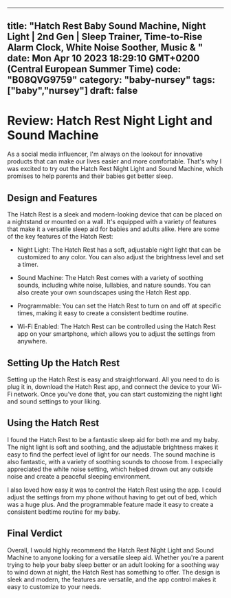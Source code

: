 
---
title: "Hatch Rest Baby Sound Machine, Night Light | 2nd Gen | Sleep Trainer, Time-to-Rise Alarm Clock, White Noise Soother, Music & " 
date: Mon Apr 10 2023 18:29:10 GMT+0200 (Central European Summer Time)
code: "B08QVG9759"
category: "baby-nursey"
tags: ["baby","nursey"] 
draft: false
---
    
# Review: Hatch Rest Night Light and Sound Machine

As a social media influencer, I'm always on the lookout for innovative products that can make our lives easier and more comfortable. That's why I was excited to try out the Hatch Rest Night Light and Sound Machine, which promises to help parents and their babies get better sleep.

## Design and Features

The Hatch Rest is a sleek and modern-looking device that can be placed on a nightstand or mounted on a wall. It's equipped with a variety of features that make it a versatile sleep aid for babies and adults alike. Here are some of the key features of the Hatch Rest:

- Night Light: The Hatch Rest has a soft, adjustable night light that can be customized to any color. You can also adjust the brightness level and set a timer.

- Sound Machine: The Hatch Rest comes with a variety of soothing sounds, including white noise, lullabies, and nature sounds. You can also create your own soundscapes using the Hatch Rest app.

- Programmable: You can set the Hatch Rest to turn on and off at specific times, making it easy to create a consistent bedtime routine.

- Wi-Fi Enabled: The Hatch Rest can be controlled using the Hatch Rest app on your smartphone, which allows you to adjust the settings from anywhere.

## Setting Up the Hatch Rest

Setting up the Hatch Rest is easy and straightforward. All you need to do is plug it in, download the Hatch Rest app, and connect the device to your Wi-Fi network. Once you've done that, you can start customizing the night light and sound settings to your liking.

## Using the Hatch Rest

I found the Hatch Rest to be a fantastic sleep aid for both me and my baby. The night light is soft and soothing, and the adjustable brightness makes it easy to find the perfect level of light for our needs. The sound machine is also fantastic, with a variety of soothing sounds to choose from. I especially appreciated the white noise setting, which helped drown out any outside noise and create a peaceful sleeping environment.

I also loved how easy it was to control the Hatch Rest using the app. I could adjust the settings from my phone without having to get out of bed, which was a huge plus. And the programmable feature made it easy to create a consistent bedtime routine for my baby.

## Final Verdict

Overall, I would highly recommend the Hatch Rest Night Light and Sound Machine to anyone looking for a versatile sleep aid. Whether you're a parent trying to help your baby sleep better or an adult looking for a soothing way to wind down at night, the Hatch Rest has something to offer. The design is sleek and modern, the features are versatile, and the app control makes it easy to customize to your needs.